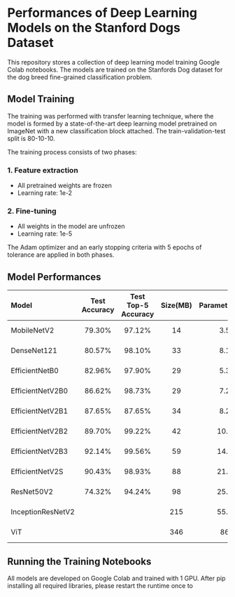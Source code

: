 # Performances of Deep Learning Models on the Stanford Dogs Dataset

This repository stores a collection of deep learning model training Google Colab notebooks. The models are trained on the Stanfords Dog dataset for the dog breed fine-grained classification problem.

## Model Training
The training was performed with transfer learning technique, where the model is formed by a state-of-the-art deep learning model pretrained on ImageNet with a new classification block attached. The train-validation-test split is 80-10-10.

The training process consists of two phases: 
### 1. Feature extraction
* All pretrained weights are frozen
* Learning rate: 1e-2

### 2. Fine-tuning
* All weights in the model are unfrozen
* Learning rate: 1e-5

The Adam optimizer and an early stopping criteria with 5 epochs of tolerance are applied in both phases.

## Model Performances
|Model|Test Accuracy|Test Top-5 Accuracy|Size(MB)|Parameters(M)|Link to Final Model|
|:---   | :---: |:---: |:---: |:---: |:---: |
|MobileNetV2|79.30%|97.12%|14|3.5|[Google Drive](https://drive.google.com/file/d/1-1QRmYuGClWCIzo6l4yUwImkZ-0CuzLD/view?usp=sharing)|
|DenseNet121|80.57%|98.10%|33|8.1|[Google Drive](https://drive.google.com/file/d/1-wY0G44HG5JmdbJ9Y_BZN8bWq350VQ7p/view?usp=sharing)|
|EfficientNetB0|82.96%|97.90%|29|5.3|[Google Drive](https://drive.google.com/file/d/1-y6MP9vumLvdBLR7oaMWkVgIT19lNZKh/view?usp=sharing)|
|EfficientNetV2B0|86.62%|98.73%|29|7.2|[Google Drive](https://drive.google.com/file/d/1-0Lv1QeRTFE7ib1G2Erz4_t5kgOb9ta9/view?usp=sharing)|
|EfficientNetV2B1|87.65%|87.65%|34|8.2|[Google Drive](https://drive.google.com/file/d/1-38BYFkVBnAzahI2naZnwaTFXcAmbP6v/view?usp=sharing)|
|EfficientNetV2B2|89.70%|99.22%|42|10.2|[Google Drive](https://drive.google.com/file/d/1-QdEzFdRRmXOZEcenNIgPhi6ZpYVPsU2/view?usp=sharing)|
|EfficientNetV2B3|92.14%|99.56%|59|14.5|[Google Drive](https://drive.google.com/file/d/1-TU2kCHDXWVyuyVN7z7rOjGTwY8d7QaH/view?usp=sharing)|
|EfficientNetV2S|90.43%|98.93%|88|21.6|[Google Drive](https://drive.google.com/file/d/106Ag7tarebY2yHpDzQq2JiiLl1JjHraa/view?usp=sharing)|
|ResNet50V2|74.32%|94.24%|98|25.6|[Google Drive](https://drive.google.com/file/d/1-GEjKCn_teBjnt3I0RsHwG9fj2r1CMR5/view?usp=sharing)|
|InceptionResNetV2|||215|55.9|[Google Drive]()|
|ViT|||346|86|[Hugging Face](https://huggingface.co/skyau/dog-breed-classifier-vit)|

## Running the Training Notebooks
All models are developed on Google Colab and trained with 1 GPU. After pip installing all required libraries, please restart the runtime once to 


